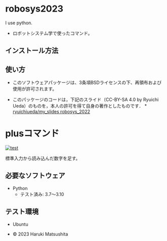 # robosys2023
I use python.
* ロボットシステム学で使ったコマンド。

## インストール方法

## 使い方

* このソフトウェアパッケージは、3条項BSDライセンスの下、再領布および使用が許可されます。


* このパッケージのコードは，下記のスライド（CC-BY-SA 4.0 by Ryuichi Ueda）のものを，本人の許可を得て自身の著作としたものです．
      * [ryuichiueda/my_slides robosys_2022](https://github.com/ryuichiueda/my_slides/tree/master/robosys_2022)

# plusコマンド
[![test](https://github.com/harus860723/robosys2023/actions/workflows/test.yml/badge.svg)](https://github.com/harus860723/robosys2023/actions/workflows/test.yml)

標準入力から読み込んだ数字を足す。

## 必要なソフトウェア
* Python
  * テスト済み: 3.7〜3.10

## テスト環境
* Ubuntu

* © 2023 Haruki Matsushita
